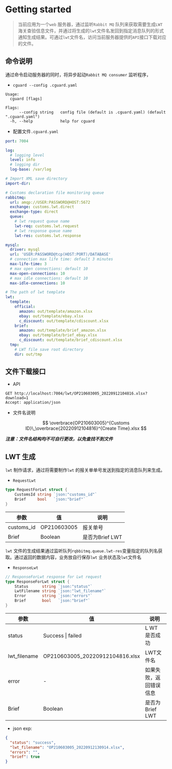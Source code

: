 # Getting started

> 当前应用为一个`web` 服务器，通过监听`Rabbit MQ` 队列来获取需要生成`LWT` 海关查验信息文件，并通过将生成的`lwt`文件名发回到指定消息队列的形式通知生成结果。可通过`lwt`文件名，访问当前服务器提供的`API`接口下载对应的文件。





## 命令说明

通过命令启动服务器的同时，将异步起动`Rabbit MQ consumer` 监听程序，

- `cguard --config .cguard.yaml`

```shell
Usage:
  cguard [flags]

Flags:
      --config string   config file (default is .cguard.yaml) (default ".cguard.yaml")
  -h, --help            help for cguard

```

 

- 配置文件`.cguard.yaml`

```yaml
port: 7004

log:
  # logging level
  level: info
  # logging dir
  log-base: /var/log

# Import XML save directory
import-dir:

# Customs declaration file monitoring queue
rabbitmq:
  url: amqp://USER:PASSWORD@HOST:5672
  exchange: customs.lwt.direct
  exchange-type: direct
  queue:
    # lwt request queue name
    lwt-req: customs.lwt.request
    # lwt response queue name
    lwt-res: customs.lwt.response

mysql:
  driver: mysql
  url: 'USER:PASSWORD@tcp(HOST:PORT)/DATABASE'
  # connection max life time: default 3 minutes
  max-life-time: 3
  # max open connections: default 10
  max-open-connections: 10
  # max idle connections: default 10
  max-idle-connections: 10

# The path of lwt template
lwt:
  template:
    official:
      amazon: out/template/amazon.xlsx
      ebay: out/template/ebay.xlsx
      c_discount: out/template/cdiscount.xlsx
    brief:
      amazon: out/template/brief_amazon.xlsx
      ebay: out/template/brief_ebay.xlsx
      c_discount: out/template/brief_cdiscount.xlsx
  tmp:
    # LWT file save root directory
    dir: out/tmp


```



## 文件下载接口

- API

```http
GET http://localhost:7004/lwt/OP210603005_20220912104816.xlsx?download=1
Accept: application/json
```

- 文件名说明

$$
\overbrace{OP210603005}^{Customs ID}\_\overbrace{20220912104816}^{Create Time}.xlsx
$$

***注意：文件名结构均不可自行更改，以免查找不到文件***



## LWT 生成

`lwt` 制作请求，通过将需要制作`lwt` 的报关单单号发送到指定的消息队列来生成。

- `RequestLwt`

```go
type RequestForLwt struct {
	CustomsId string `json:"customs_id"`
	Brief     bool   `json:"brief"`
}
```

| 参数       | 值          | 说明             |
| ---------- | ----------- | ---------------- |
| customs_id | OP210603005 | 报关单号         |
| Brief      | Boolean     | 是否为Brief  LWT |

`lwt` 文件的生成结果通过监听队列`rqbbitmq.queue.lwt-res`变量指定的队列名获取。通过返回的数据内容，业务放自行保存`lwt` 业务状态及`lwt`文件名

- `ResponseLwt`

```go
// ResponseForLwt response for Lwt request
type ResponseForLwt struct {
	Status      string `json:"status"`
	LwtFilename string `json:"lwt_filename"`
	Error       string `json:"errors"`
	Brief       bool   `json:"brief"`
}
```

| 参数         | 值                              | 说明                   |
| ------------ | ------------------------------- | ---------------------- |
| status       | Success \| failed               | L WT 是否成功          |
| lwt_filename | OP210603005_20220912104816.xlsx | LWT文件名              |
| error        | -                               | 如果失败，返回错误信息 |
| Brief        | Boolean                         | 是否为Brief  LWT       |

- json exp:

```json
{
  "status": "success",
  "lwt_filename": "OP210603005_20220912130914.xlsx",
  "errors": "",
  "brief": true
}
```

